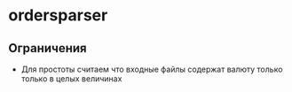 # ordersparser

## Ограничения

* Для простоты считаем что входные файлы содержат валюту только только в целых величинах
